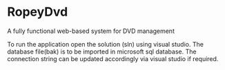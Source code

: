 # RopeyDvd
A fully functional web-based system for DVD management

To run the application open the solution (sln) using visual studio.
The database file(bak) is to be imported in microsoft sql database.
The connection string can be updated accordingly via visual studio if required.
